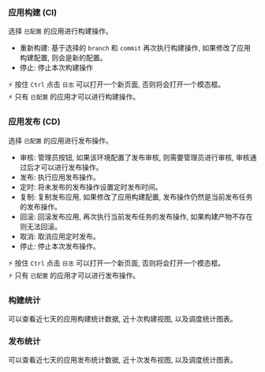 ### 应用构建 (CI)

选择 `已配置` 的应用进行构建操作。

* 重新构建: 基于选择的 `branch` 和 `commit` 再次执行构建操作, 如果修改了应用构建配置, 则会是新的配置。
* 停止: 停止本次构建操作

⚡ 按住 `Ctrl` 点击 `日志` 可以打开一个新页面, 否则将会打开一个模态框。  
⚡ 只有 `已配置` 的应用才可以进行构建操作。

### 应用发布 (CD)

选择 `已配置` 的应用进行发布操作。

* 审核: 管理员按钮, 如果该环境配置了发布审核, 则需要管理员进行审核, 审核通过后才可以进行发布操作。
* 发布: 执行应用发布操作。
* 定时: 将未发布的发布操作设置定时发布时间。
* 复制: 复制发布应用, 如果修改了应用构建配置, 发布操作仍然是当前发布任务的发布操作。
* 回滚: 回滚发布应用, 再次执行当前发布任务的发布操作, 如果构建产物不存在则无法回滚。
* 取消: 取消应用定时发布。
* 停止: 停止本次发布操作。

⚡ 按住 `Ctrl` 点击 `日志` 可以打开一个新页面, 否则将会打开一个模态框。  
⚡ 只有 `已配置` 的应用才可以进行发布操作。

### 构建统计

可以查看近七天的应用构建统计数据, 近十次构建视图, 以及调度统计图表。

### 发布统计

可以查看近七天的应用发布统计数据, 近十次发布视图, 以及调度统计图表。  
